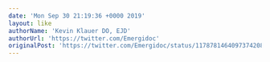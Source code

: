 ```yaml
---
date: 'Mon Sep 30 21:19:36 +0000 2019'
layout: like
authorName: 'Kevin Klauer DO, EJD'
authorUrl: 'https://twitter.com/Emergidoc'
originalPost: 'https://twitter.com/Emergidoc/status/1178781464097374208'
---
```


